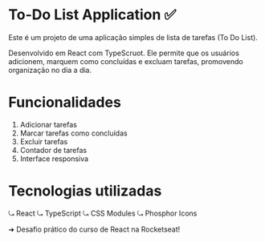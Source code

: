 # To-Do List Application ✅

Este é um projeto de uma aplicação simples de lista de tarefas (To Do List).

Desenvolvido em React com TypeScruot. Ele permite que os usuários adicionem, marquem como concluídas e excluam tarefas, promovendo organização no dia a dia.

# Funcionalidades

1. Adicionar tarefas
2. Marcar tarefas como concluídas
3. Excluir tarefas
4. Contador de tarefas
5. Interface responsiva

# Tecnologias utilizadas

⤿ React
⤿ TypeScript
⤿ CSS Modules
⤿ Phosphor Icons

➜ Desafio prático do curso de React na Rocketseat!
